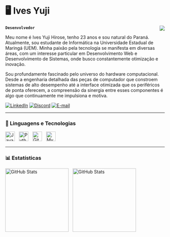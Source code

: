 # 🖥️ Ives Yuji 

**`Desenvolvedor`** 
<img align="right" src="https://visitor-badge.laobi.icu/badge?page_id=ivesyuji.ivesyuji&left_text=Visitantes"  />

Meu nome é Ives Yuji Hirose, tenho 23 anos e sou natural do Paraná. Atualmente, sou estudante de Informática na Universidade Estadual de Maringá (UEM). Minha paixão pela tecnologia se manifesta em diversas áreas, com um interesse particular em Desenvolvimento Web e Desenvolvimento de Sistemas, onde busco constantemente otimização e inovação.

Sou profundamente fascinado pelo universo do hardware computacional. Desde a engenharia detalhada das peças de computador que constroem sistemas de alto desempenho até a interface otimizada que os periféricos de ponta oferecem, a compreensão da sinergia entre esses componentes é algo que continuamente me impulsiona e motiva.

[![LinkedIn](https://img.shields.io/badge/LinkedIn-000?style=for-the-badge&logo=linkedin&logoColor=0E76A8)](https://www.linkedin.com/in/ivesyuji/)
[![Discord](https://img.shields.io/badge/Discord-000?style=for-the-badge&logo=discord)](https://https://discord.com/channels/@ivesbot/)
[![E-mail](https://img.shields.io/badge/-Email-000?style=for-the-badge&logo=microsoft-outlook&logoColor=007BFF)](mailto:ivesyuji@gmail.com)


---

### 🤖 Linguagens e Tecnologias

<img 
    align="left" 
    alt="Java" 
    title="Java"
    width="30px" 
    style="padding-right: 10px;" 
    src="https://cdn.jsdelivr.net/gh/devicons/devicon@latest/icons/java/java-original.svg" 
/>
<img 
    align="left" 
    alt="Python" 
    title="Python"
    width="30px" 
    style="padding-right: 10px;" 
    src="https://cdn.jsdelivr.net/gh/devicons/devicon@latest/icons/python/python-original.svg" 
/>
<img 
    align="left" 
    alt="Git" 
    title="Git"
    width="30px" 
    style="padding-right: 10px;" 
    src="https://cdn.jsdelivr.net/gh/devicons/devicon@latest/icons/git/git-original.svg" 
/>
<img 
    align="left" 
    alt="MySQL" 
    title="MySQL"
    width="30px" 
    style="padding-right: 10px;" 
    src="https://cdn.jsdelivr.net/gh/devicons/devicon@latest/icons/mysql/mysql-original.svg" 
/>
<br/>
<br/>

---

### 📊 Estatísticas

<p>
  <img 
    align="left" 
    alt="GitHub Stats" 
    height="200" 
    style="padding-right: 10px;" 
    src="https://github-readme-stats.vercel.app/api?username=ivesyuji&show_icons=true&theme=tokyonight&include_all_commits=true&locale=pt-br"
  />

<img 
      align="left" 
      alt="GitHub Stats" 
      height="200" 
      src="https://github-readme-stats.vercel.app/api/top-langs/?username=ivesyuji&theme=tokyonight&layout=compact&custom_title=Tecnologias&langs_count=4" 
  />
</p>
